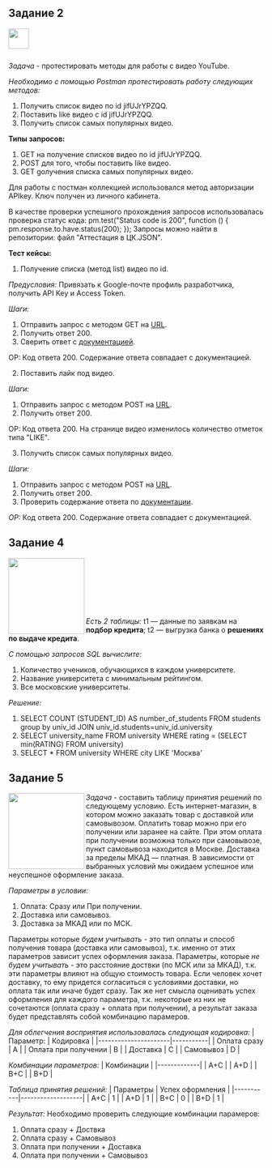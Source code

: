 **Задание 2** 
-------------
<div> <img src="https://media0.giphy.com/media/3oEduHMN7pshESmP5e/giphy.gif?cid=ecf05e47e8zbqkjq82msee5v9tyouy067h8flz20nz3s4tqg&ep=v1_gifs_search&rid=giphy.gif&ct=g" width="40" align="left"/> </div>  
<br>
<br>
<br>

*Задача* - протестировать методы для работы с видео YouTube.

*Необходимо с помощью Postman протестировать работу следующих методов:*
1. Получить список видео по id jifUJrYPZQQ.
2. Поставить like видео с id jifUJrYPZQQ.
3. Получить список самых популярных видео.

**Типы запросов:**
1. GET на получение списков видео по id jifUJrYPZQQ.
2. POST для того, чтобы поставить like видео.
3. GET gолучения списка самых популярных видео.

Для работы с постман коллекцией использовался метод авторизации APIkey. Ключ получен из личного кабинета.

В качестве проверки успешного прохождения запросов использовалась проверка статус кода: pm.test("Status code is 200", function () { pm.response.to.have.status(200); });
Запросы можно найти в репозитории: файл "Аттестация в ЦК.JSON".

**Тест кейсы:**
1. Получение списка (метод list) видео по id.

*Предусловия:*
Привязать к Google-почте профиль разработчика, получить API Key и Access Token.

*Шаги:*
1. Отправить запрос с методом GET на [URL](https://www.googleapis.com/youtube/v3/search).
2. Получить ответ 200.
3. Сверить ответ с [документацией](https://developers.google.com/youtube/v3/docs/search/list?hl=ru).

OP: Код ответа 200. Содержание ответа совпадает с документацией.

2. Поставить лайк под видео.

*Шаги:* 
1. Отправить запрос с методом POST на [URL](https://www.youtube.com/youtubei/v1/like/like?{{BP}}prettyPrint=false).
2. Получить ответ 200.

OP: Код ответа 200. На странице видео изменилось количество отметок типа "LIKE".

3. Получить список самых популярных видео.

*Шаги:*
1. Отправить запрос с методом POST на [URL](https://www.youtube.com/feed/trending?bp=6gQJRkVleHBsb3Jl).
2. Получить ответ 200.
3. Проверить содержание ответа по [документации](https://developers.google.com/youtube/v3/docs/videoCategories/list?hl=ru).

*OP:*
Код ответа 200. Содержание ответа совпадает с документацией.

**Задание 4** 
-------------
<div> <img src="https://media2.giphy.com/media/dxxmvKRt5ms55sTibm/giphy.gif?cid=ecf05e47t1wdnnfzeif8dk58pjg3niu580qkreyk5sar2cfc&ep=v1_gifs_search&rid=giphy.gif&ct=g" width="150" align="left"/> </div>  
<br>
<br>
<br>
<br>
<br>
<br>

*Есть 2 таблицы:*
t1 — данные по заявкам на **подбор кредита**;
t2 — выгрузка банка о **решениях по выдаче кредита**.

*С помощью запросов SQL вычислите:*
1. Количество учеников, обучающихся в каждом университете.
2. Название университета с минимальным рейтингом.
3. Все московские университеты.

*Решение:*
1. SELECT COUNT (STUDENT_ID) AS number_of_students FROM students group by univ_id
   JOIN univ_id.students=univ_id.university
2. SELECT university_name FROM university WHERE rating = (SELECT min(RATING) FROM university)
3. SELECT * FROM university WHERE city LIKE 'Москва'

**Задание 5** 
-------------
<div> <img src="https://media3.giphy.com/media/WRQBXSCnEFJIuxktnw/giphy.gif?cid=ecf05e47gm9a144d3m1jndf6rad1ms2q1e5hv9a9qfrga5n3&ep=v1_gifs_search&rid=giphy.gif&ct=g" width="150" align="left"/> </div>

*Задача* - составить таблицу принятия решений по следующему условию.
Есть интернет-магазин, в котором можно заказать товар с доставкой или самовывозом. Оплатить товар можно при его получении или заранее на сайте. При этом оплата при получении возможна только при самовывозе, пункт самовывоза находится в Москве. Доставка за пределы МКАД — платная. В зависимости от выбранных условий мы ожидаем успешное или неуспешное оформление заказа.

*Параметры в условии:*
1. Оплата: Сразу или При получении.
2. Доставка или самовывоз.
3. Доставка за МКАД или по МСК.

Параметры которые *будем учитывать* - это тип оплаты и способ получения товара (доставка или самовывоз), т.к. именно от этих параметров зависит успех оформления заказа.
Параметры, которые *не будем учитывать* - это расстояние доствки (по МСК или за МКАД), т.к. эти параметры влияют на общую стоимость товара. Если человек хочет доставку, то ему придется согласиться с условиями доставки, но оплата так или иначе будет сразу.
Так же нет смысла оценивать успех оформления для каждого параметра, т.к. некоторые из них не сочетаются (оплата сразу + оплата при получении), а результат заказа будет представлять собой комбинацию парамеров.

*Для облегчения восприятия использовалась следующая кодировка:*
| Параметр:            | Кодировка |
|----------------------|-----------|
| Оплата сразу         | A         |
| Оплата при получении | B         |
| Доставка             | С         |
| Самовывоз            | D         |
 
*Комбинации параметров:*
| Комбинации  |
|-------------|
| A+C         |
| A+D         |
| B+C         |
| B+D         |

*Таблица принятия решений:*
| Параметры | Успех оформления  |
|-----------|-------------------|
| A+C       | 1                 |
| A+D       | 1                 |
| B+C       | 0                 |
| B+D       | 1                 |

*Результат:*
Необходимо проверить следующие комбинации парамеров:
1. Оплата сразу + Доствка
2. Оплата сразу + Самовывоз
3. Оплата при получении + Доставка
4. Оплата при получении + Самовывоз
